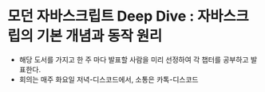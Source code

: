 모던 자바스크립트 Deep Dive : 자바스크립의 기본 개념과 동작 원리
===

* 해당 도서를 가지고 한 주 마다 발표할 사람을 미리 선정하여 각 챕터를 공부하고 발표한다.   
* 회의는 매주 화요일 저녁-디스코드에서, 소통은 카톡-디스코드 



